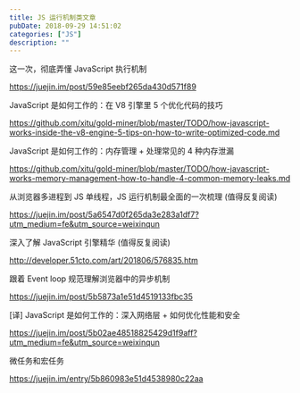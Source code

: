```yaml
---
title: JS 运行机制类文章
pubDate: 2018-09-29 14:51:02
categories: ["JS"]
description: ""
---
```


这一次，彻底弄懂 JavaScript 执行机制

https://juejin.im/post/59e85eebf265da430d571f89

JavaScript 是如何工作的：在 V8 引擎里 5 个优化代码的技巧

https://github.com/xitu/gold-miner/blob/master/TODO/how-javascript-works-inside-the-v8-engine-5-tips-on-how-to-write-optimized-code.md

JavaScript 是如何工作的：内存管理 + 处理常见的 4 种内存泄漏

https://github.com/xitu/gold-miner/blob/master/TODO/how-javascript-works-memory-management-how-to-handle-4-common-memory-leaks.md

从浏览器多进程到 JS 单线程，JS 运行机制最全面的一次梳理 (值得反复阅读)

https://juejin.im/post/5a6547d0f265da3e283a1df7?utm_medium=fe&utm_source=weixinqun

深入了解 JavaScript 引擎精华 (值得反复阅读)

http://developer.51cto.com/art/201806/576835.htm

跟着 Event loop 规范理解浏览器中的异步机制

https://juejin.im/post/5b5873a1e51d4519133fbc35

[译] JavaScript 是如何工作的：深入网络层 + 如何优化性能和安全

https://juejin.im/post/5b02ae48518825429d1f9aff?utm_medium=fe&utm_source=weixinqun

微任务和宏任务

https://juejin.im/entry/5b860983e51d4538980c22aa
